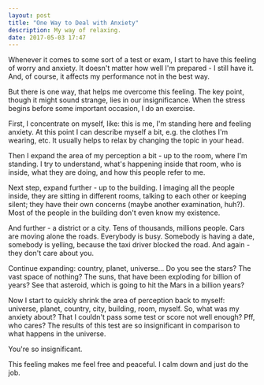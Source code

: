 ```yaml
---
layout: post
title: "One Way to Deal with Anxiety"
description: My way of relaxing.
date: 2017-05-03 17:47
---
```


Whenever it comes to some sort of a test or exam, I start to have this feeling of worry and anxiety. It doesn't matter how well I'm prepared - I still have it. And, of course, it affects my performance not in the best way.

But there is one way, that helps me overcome this feeling. The key point, though it might sound strange, lies in our insignificance. When the stress begins before some important occasion, I do an exercise. 

First, I concentrate on myself, like: this is me, I'm standing here and feeling anxiety. At this point I can describe myself a bit, e.g. the clothes I'm wearing, etc. It usually helps to relax by changing the topic in your head. 

<!--more-->

Then I expand the area of my perception a bit - up to the room, where I'm standing. I try to understand, what's happening inside that room, who is inside, what they are doing, and how this people refer to me. 

Next step, expand further - up to the building. I imaging all the people inside, they are sitting in different rooms, talking to each other or keeping silent; they have their own concerns (maybe another examination, huh?). Most of the people in the building don't even know my existence. 

And further - a district or a city. Tens of thousands, millions people. Cars are moving alone the roads. Everybody is busy. Somebody is having a date, somebody is yelling, because the taxi driver blocked the road. And again - they don't care about you.

Continue expanding: country, planet, universe... Do you see the stars? The vast space of nothing? The suns, that have been exploding for billion of years? See that asteroid, which is going to hit the Mars in a billion years? 

Now I start to quickly shrink the area of perception back to myself: universe, planet, country, city, building, room, myself. So, what was my anxiety about? That I couldn't pass some test or score not well enough? Pff, who cares? The results of this test are so insignificant in comparison to what happens in the universe. 

You're so insignificant.

This feeling makes me feel free and peaceful. I calm down and just do the job.
